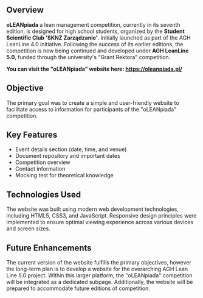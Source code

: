 ## Overview

**oLEANpiada** a lean management competition, currently in its seventh edition, is designed for high school students, organized by the **Student Scientific Club 'SKNZ Zarządzanie'**. Initially launched as part of the AGH LeanLine 4.0 initiative. Following the success of its earlier editions, the competition is now being continued and developed under **AGH LeanLine 5.0**, funded through the university's "Grant Rektora" competition.

**You can visit the "oLEANpiada" website here: https://oleanpiada.pl/**
## Objective

The primary goal was to create a simple and user-friendly website to facilitate access to information for participants of the "oLEANpiada" competition.

## Key Features

- Event details section (date, time, and venue)
- Document repository and important dates
- Competition overview
- Contact information
- Mocking test for theoretical knowledge

## Technologies Used
The website was built using modern web development technologies, including HTML5, CSS3, and JavaScript. Responsive design principles were implemented to ensure optimal viewing experience across various devices and screen sizes.

## Future Enhancements
The current version of the website fulfills the primary objectives, however the long-term plan is to develop a website for the overarching AGH Lean Line 5.0 project. Within this larger platform, the "oLEANpiada" competition will be integrated as a dedicated subpage. Additionally, the website will be prepared to accommodate future editions of competition.



